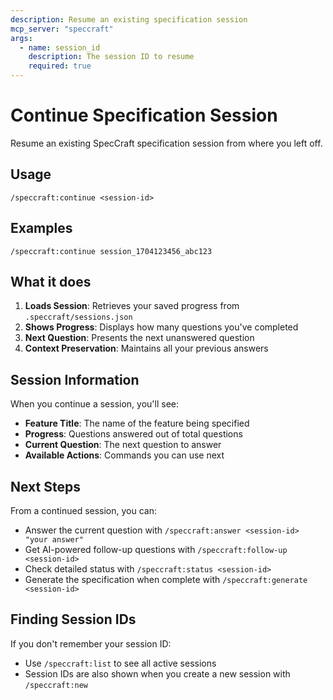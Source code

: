 ```yaml
---
description: Resume an existing specification session
mcp_server: "speccraft"
args:
  - name: session_id
    description: The session ID to resume
    required: true
---
```


# Continue Specification Session

Resume an existing SpecCraft specification session from where you left off.

## Usage

```
/speccraft:continue <session-id>
```

## Examples

```
/speccraft:continue session_1704123456_abc123
```

## What it does

1. **Loads Session**: Retrieves your saved progress from `.speccraft/sessions.json`
2. **Shows Progress**: Displays how many questions you've completed
3. **Next Question**: Presents the next unanswered question
4. **Context Preservation**: Maintains all your previous answers

## Session Information

When you continue a session, you'll see:
- **Feature Title**: The name of the feature being specified
- **Progress**: Questions answered out of total questions
- **Current Question**: The next question to answer
- **Available Actions**: Commands you can use next

## Next Steps

From a continued session, you can:
- Answer the current question with `/speccraft:answer <session-id> "your answer"`
- Get AI-powered follow-up questions with `/speccraft:follow-up <session-id>`
- Check detailed status with `/speccraft:status <session-id>`
- Generate the specification when complete with `/speccraft:generate <session-id>`

## Finding Session IDs

If you don't remember your session ID:
- Use `/speccraft:list` to see all active sessions
- Session IDs are also shown when you create a new session with `/speccraft:new`